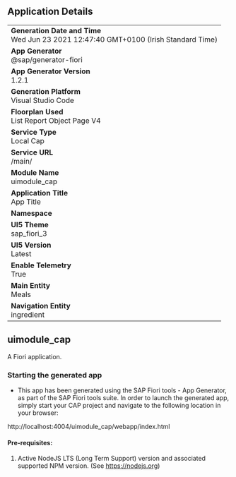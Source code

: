 ## Application Details
|               |
| ------------- |
|**Generation Date and Time**<br>Wed Jun 23 2021 12:47:40 GMT+0100 (Irish Standard Time)|
|**App Generator**<br>@sap/generator-fiori|
|**App Generator Version**<br>1.2.1|
|**Generation Platform**<br>Visual Studio Code|
|**Floorplan Used**<br>List Report Object Page V4|
|**Service Type**<br>Local Cap|
|**Service URL**<br>/main/
|**Module Name**<br>uimodule_cap|
|**Application Title**<br>App Title|
|**Namespace**<br>|
|**UI5 Theme**<br>sap_fiori_3|
|**UI5 Version**<br>Latest|
|**Enable Telemetry**<br>True|
|**Main Entity**<br>Meals|
|**Navigation Entity**<br>ingredient|

## uimodule_cap

A Fiori application.

### Starting the generated app

-   This app has been generated using the SAP Fiori tools - App Generator, as part of the SAP Fiori tools suite.  In order to launch the generated app, simply start your CAP project and navigate to the following location in your browser:

http://localhost:4004/uimodule_cap/webapp/index.html

#### Pre-requisites:

1. Active NodeJS LTS (Long Term Support) version and associated supported NPM version.  (See https://nodejs.org)


